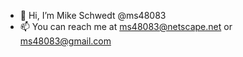 - 👋 Hi, I’m Mike Schwedt @ms48083
- 📫 You can reach me at ms48083@netscape.net or ms48083@gmail.com

<!---
ms48083/ms48083 is a ✨ special ✨ repository because its `README.md` (this file) appears on your GitHub profile.
You can click the Preview link to take a look at your changes.
--->
